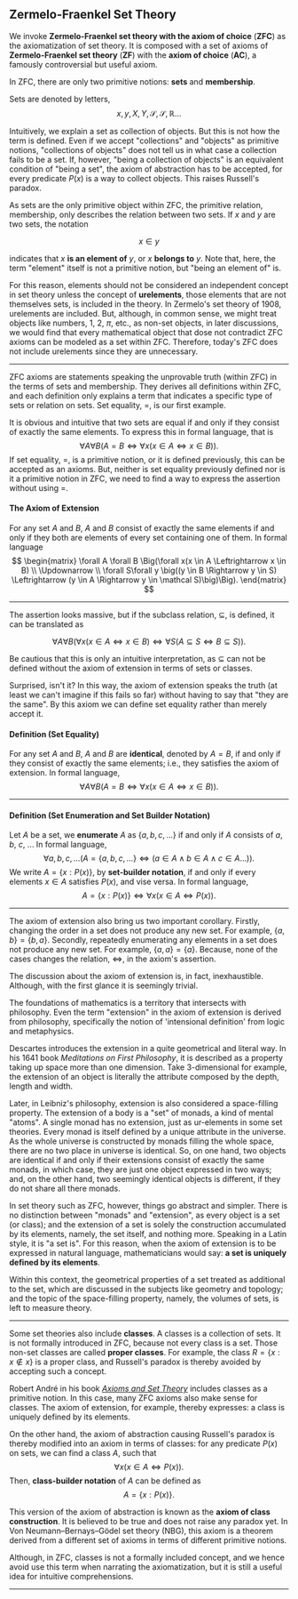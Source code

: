 ## Zermelo-Fraenkel Set Theory

We invoke **Zermelo-Fraenkel set theory with the axiom of choice** (**ZFC**) as the axiomatization of set theory. It is composed with a set of axioms of **Zermelo-Fraenkel set theory** (**ZF**) with the **axiom of choice** (**AC**), a famously controversial but useful axiom.

In ZFC, there are only two primitive notions: **sets** and **membership**.

Sets are denoted by letters,
$$
x,y,X,Y, \mathcal S, \mathscr S, \mathbb R \ldots
$$

Intuitively, we explain a set as collection of objects. But this is not how the term is defined. Even if we accept "collections" and "objects" as primitive notions, "collections of objects" does not tell us in what case a collection fails to be a set. If, however, "being a collection of objects" is an equivalent condition of "being a set", the axiom of abstraction has to be accepted, for every predicate $P(x)$ is a way to collect objects. This raises Russell's paradox.

As sets are the only primitive object within ZFC, the primitive relation, membership, only describes the relation between two sets. If $x$ and $y$ are two sets, the notation

$$
x \in y
$$

indicates that $x$ **is an element of** $y$, or $x$ **belongs to** $y$. Note that, here, the term "element" itself is not a primitive notion, but "being an element of" is.

For this reason, elements should not be considered an independent concept in set theory unless the concept of **urelements**, those elements that are not themselves sets, is included in the theory. In Zermelo's set theory of 1908, urelements are included. But, although, in common sense, we might treat objects like numbers, $1$, $2$, $\pi$, etc., as non-set objects, in later discussions, we would find that every mathematical object that dose not contradict ZFC axioms can be modeled as a set within ZFC. Therefore, today's ZFC does not include urelements since they are unnecessary.

---

ZFC axioms are statements speaking the unprovable truth (within ZFC) in the terms of sets and membership. They derives all definitions within ZFC, and each definition only explains a term that indicates a specific type of sets or relation on sets. Set equality, $=$, is our first example.

It is obvious and intuitive that two sets are equal if and only if they consist of exactly the same elements. To express this in formal language, that is
$$
\forall A \forall B (A = B \iff \forall x(x \in A \Leftrightarrow x \in B)).
$$
If set equality, $=$, is a primitive notion, or it is defined previously, this can be accepted as an axioms. But, neither is set equality previously defined nor is it a primitive notion in ZFC, we need to find a way to express the assertion without using $=$.

#### The Axiom of Extension

For any set $A$ and $B$, $A$ and $B$ consist of exactly the same elements if and only if they both are elements of every set containing one of them. In formal language
$$
\begin{matrix}
\forall A \forall B \Big(\forall x(x \in A \Leftrightarrow x \in B) \\
\Updownarrow \\
\forall S\forall y \big((y \in B \Rightarrow y \in S) \Leftrightarrow (y \in A \Rightarrow y \in \mathcal S)\big)\Big).
\end{matrix}
$$

---

The assertion looks massive, but if the subclass relation, $\subseteq$, is defined, it can be translated as

$$
\forall A \forall B (\forall x (x \in A \Leftrightarrow x \in B) \iff \forall S (A \subseteq S \Leftrightarrow B \subseteq S)).
$$

Be cautious that this is only an intuitive interpretation, as $\subseteq$ can not be defined without the axiom of extension in terms of sets or classes.

Surprised, isn't it? In this way, the axiom of extension speaks the truth (at least we can't imagine if this fails so far) without having to say that "they are the same". By this axiom we can define set equality rather than merely accept it.

#### **Definition** (Set Equality)

For any set $A$ and $B$, $A$ and $B$ are **identical**, denoted by $A = B$, if and only if they consist of exactly the same elements; i.e., they satisfies the axiom of extension. In formal language,
$$
\forall A \forall B (A = B \iff \forall x(x \in A \Leftrightarrow x \in B)).
$$

---

#### **Definition** (Set Enumeration and Set Builder Notation)

Let $A$ be a set, we **enumerate** $A$ as $\{a,b,c, \ldots\}$ if and only if $A$ consists of $a$, $b$, $c$, ... In formal language,
$$
\forall a,b,c, \ldots (A = \{a,b,c, \ldots\} \iff (a \in A \land b \in A \land c \in A \ldots)).
$$
We write $A = \{x: P(x)\}$, by **set-builder notation**, if and only if every elements $x \in A$ satisfies $P(x)$, and vise versa. In formal language,
$$
A = \{x: P(x)\} \iff \forall x(x \in A \iff P(x)).
$$

---

The axiom of extension also bring us two important corollary. Firstly, changing the order in a set does not produce any new set. For example, $\{a,b\} = \{b,a\}$. Secondly, repeatedly enumerating any elements in a set does not produce any new set. For example, $\{a,a\} = \{a\}$. Because, none of the cases changes the relation, $\Leftrightarrow$, in the axiom's assertion.



The discussion about the axiom of extension is, in fact, inexhaustible. Although, with the first glance it is seemingly trivial.

The foundations of mathematics is a territory that intersects with philosophy. Even the term "extension" in the axiom of extension is derived from philosophy, specifically the notion of 'intensional definition' from logic and metaphysics.

Descartes introduces the extension in a quite geometrical and literal way. In his 1641 book *Meditations on First Philosophy*, it is described as a property taking up space more than one dimension. Take 3-dimensional for example, the extension of an object is literally the attribute composed by the depth, length and width.

Later, in Leibniz's philosophy, extension is also considered a space-filling property. The extension of a body is a "set" of monads, a kind of mental "atoms". A single monad has no extension, just as ur-elements in some set theories. Every monad is itself defined by a unique attribute in the universe. As the whole universe is constructed by monads filling the whole space, there are no two place in universe is identical. So, on one hand, two objects are identical if and only if their extensions consist of exactly the same monads, in which case, they are just one object expressed in two ways; and, on the other hand, two seemingly identical objects is different, if they do not share all there monads.

In set theory such as ZFC, however, things go abstract and simpler. There is no distinction between "monads" and "extension", as every object is a set (or class); and the extension of a set is solely the construction accumulated by its elements, namely, the set itself, and nothing more. Speaking in a Latin style, it is "a set is". For this reason, when the axiom of extension is to be expressed in natural language, mathematicians would say: **a set is uniquely defined by its elements**.

Within this context, the geometrical properties of a set treated as additional to the set, which are discussed in the subjects like geometry and topology; and the topic of the space-filling property, namely, the volumes of sets, is left to measure theory.

---

Some set theories also include **classes**. A classes is a collection of sets. It is not formally introduced in ZFC, because not every class is a set. Those non-set classes are called **proper classes**. For example, the class $R = \{x: x \notin x\}$ is a proper class, and Russell's paradox is thereby avoided by accepting such a concept.

Robert André in his book *[Axioms and Set Theory](https://www.math.uwaterloo.ca/~randre/1aaset_theory_140613.pdf)* includes classes as a primitive notion. In this case, many ZFC axioms also make sense for classes. The axiom of extension, for example, thereby expresses: a class is uniquely defined by its elements.

On the other hand, the axiom of abstraction causing Russell's paradox is thereby modified into an axiom in terms of classes: for any predicate $P(x)$ on sets, we can find a class $A$, such that
$$
\forall x(x \in A \iff P(x)).
$$
Then, **class-builder notation** of $A$ can be defined as
$$
A = \{x: P(x)\}.
$$

This version of the axiom of abstraction is known as the **axiom of class construction**. It is believed to be true and does not raise any paradox yet. In Von Neumann–Bernays–Gödel set theory (NBG), this axiom is a theorem derived from a different set of axioms in terms of different primitive notions.

Although, in ZFC, classes is not a formally included concept, and we hence avoid use this term when narrating the axiomatization, but it is still a useful idea for intuitive comprehensions.

---



